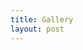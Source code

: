 ```yaml
---
title: Gallery
layout: post
---
```






<html>
    <head>
 		<style>
  			img {
    			height: 200px;
    			flex-grow: 1;
  			}

		</style>	

    </head>
    
    <body>
    	<div>
   			<img src="https://scontent-hkg3-1.cdninstagram.com/t51.2885-15/s640x640/sh0.08/e35/c0.135.1080.1080/21435441_1648180351923844_689551574829105152_n.jpg" />
   			<img src="https://scontent-hkg3-1.cdninstagram.com/t51.2885-15/s640x640/sh0.08/e35/c0.135.1080.1080/21435441_1648180351923844_689551574829105152_n.jpg" />
   			<img src="https://scontent-hkg3-1.cdninstagram.com/t51.2885-15/s640x640/sh0.08/e35/c0.135.1080.1080/21435441_1648180351923844_689551574829105152_n.jpg" />
   			<img src="https://scontent-hkg3-1.cdninstagram.com/t51.2885-15/s640x640/sh0.08/e35/c0.135.1080.1080/21435441_1648180351923844_689551574829105152_n.jpg" />
   			<img src="https://scontent-hkg3-1.cdninstagram.com/t51.2885-15/s640x640/sh0.08/e35/c0.135.1080.1080/21435441_1648180351923844_689551574829105152_n.jpg" />
</div>
    

    </body>
</html>

